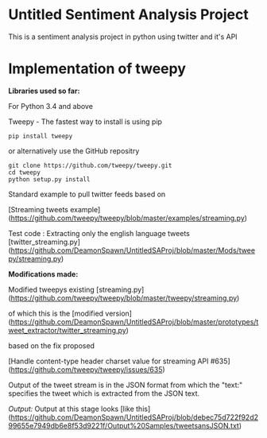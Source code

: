 # Untitled Sentiment Analysis Project
This is a sentiment analysis project in python using twitter and it's API

Implementation of tweepy
========================

 __Libraries used so far:__
 
 For Python 3.4 and above
 
 Tweepy - The fastest way to install is using pip
 
    pip install tweepy

or alternatively use the GitHub repositry
    
    git clone https://github.com/tweepy/tweepy.git
    cd tweepy
    python setup.py install

Standard example to pull twitter feeds based on

   [Streaming tweets example] (https://github.com/tweepy/tweepy/blob/master/examples/streaming.py)

Test code :
Extracting only the english language tweets
    [twitter_streaming.py] (https://github.com/DeamonSpawn/UntitledSAProj/blob/master/Mods/tweepy/streaming.py)

__Modifications made:__

Modified tweepys existing [streaming.py] (https://github.com/tweepy/tweepy/blob/master/tweepy/streaming.py) 

   of which this is the [modified version] (https://github.com/DeamonSpawn/UntitledSAProj/blob/master/prototypes/tweet_extractor/twitter_streaming.py)

based on the fix proposed 

   [Handle content-type header charset value for streaming API #635] (https://github.com/tweepy/tweepy/issues/635)
   
Output of the tweet stream is in the JSON format from which the "text:" specifies the tweet which is extracted from the JSON text.

_Output:_
Output at this stage looks [like this] (https://github.com/DeamonSpawn/UntitledSAProj/blob/debec75d722f92d299655e7949db6e8f53d9221f/Output%20Samples/tweetsansJSON.txt)





 